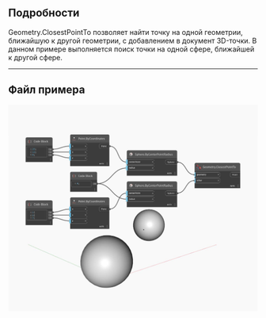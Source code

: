 ## Подробности
Geometry.ClosestPointTo позволяет найти точку на одной геометрии, ближайшую к другой геометрии, с добавлением в документ 3D-точки. В данном примере выполняется поиск точки на одной сфере, ближайшей к другой сфере.
___
## Файл примера

![ClosestPointTo](./Autodesk.DesignScript.Geometry.Geometry.ClosestPointTo_img.jpg)

